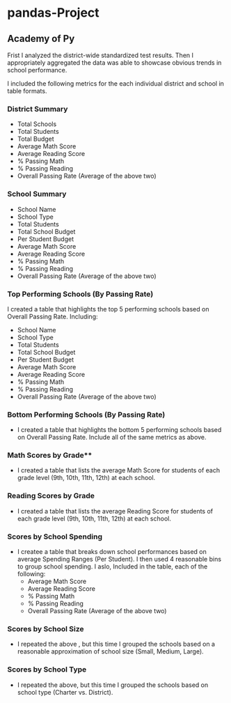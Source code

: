 # pandas-Project

 

## Academy of Py


Frist I analyzed the district-wide standardized test results. Then I appropriately aggregated the data was able to showcase obvious trends in school performance.

I included the following metrics for the each individual district and school in table formats.

### District Summary


  * Total Schools
  * Total Students
  * Total Budget
  * Average Math Score
  * Average Reading Score
  * % Passing Math
  * % Passing Reading
  * Overall Passing Rate (Average of the above two)

### School Summary


  * School Name
  * School Type
  * Total Students
  * Total School Budget
  * Per Student Budget
  * Average Math Score
  * Average Reading Score
  * % Passing Math
  * % Passing Reading
  * Overall Passing Rate (Average of the above two)

### Top Performing Schools (By Passing Rate)

I created a table that highlights the top 5 performing schools based on Overall Passing Rate. Including:
  * School Name
  * School Type
  * Total Students
  * Total School Budget
  * Per Student Budget
  * Average Math Score
  * Average Reading Score
  * % Passing Math
  * % Passing Reading
  * Overall Passing Rate (Average of the above two)

### Bottom Performing Schools (By Passing Rate)

* I created a table that highlights the bottom 5 performing schools based on Overall Passing Rate. Include all of the same metrics as above.

### Math Scores by Grade\*\*

* I created a table that lists the average Math Score for students of each grade level (9th, 10th, 11th, 12th) at each school.

### Reading Scores by Grade

* I created a table that lists the average Reading Score for students of each grade level (9th, 10th, 11th, 12th) at each school.

### Scores by School Spending

* I createe a table that breaks down school performances based on average Spending Ranges (Per Student). I then used 4 reasonable bins to group school spending. I aslo, Included in the table, each of the following:
  * Average Math Score
  * Average Reading Score
  * % Passing Math
  * % Passing Reading
  * Overall Passing Rate (Average of the above two)

### Scores by School Size

* I repeated the above , but this time I grouped the schools based on a reasonable approximation of school size (Small, Medium, Large).

### Scores by School Type

* I repeated the above, but this time I grouped the schools based on school type (Charter vs. District).
